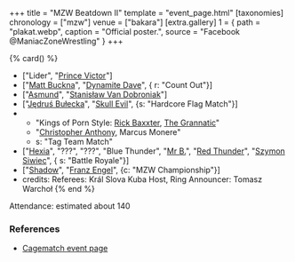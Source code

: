 +++
title = "MZW Beatdown II"
template = "event_page.html"
[taxonomies]
chronology = ["mzw"]
venue = ["bakara"]
[extra.gallery]
1 = { path = "plakat.webp", caption = "Official poster.", source = "Facebook @ManiacZoneWrestling" }
+++

{% card() %}
- ["Lider", "[Prince Victor](@/w/vic-golden.md)"]
- ["[Matt Buckna](@/w/matt-buckna.md)", "[Dynamite Dave](@/w/dynamite-dave.md)", {
    r: "Count Out"}]
- ["[Asmund](@/w/asmund.md)", "[Stanisław Van Dobroniak](@/w/stanislaw-van-dobroniak.md)"]
- ["[Jędruś Bułecka](@/w/jedrus-bulecka.md)", "[Skull Evil](@/w/skull-evil.md)", {s: "Hardcore Flag Match"}]
- - "Kings of Porn Style: [Rick Baxxter](@/w/rick-baxxter.md), [The Grannatic](@/w/the-grannatic.md)"
  - "[Christopher Anthony](@/w/christopher-anthony.md), Marcus Monere"
  - s: "Tag Team Match"
- ["[Hexia](@/w/hexia.md)", "???", "???", "Blue Thunder", "[Mr B.](@/w/mr-b.md)",
  "[Red Thunder](@/w/red-thunder.md)", "[Szymon Siwiec](@/w/szymon-siwiec.md)", {
    s: "Battle Royale"}]
- ["[Shadow](@/w/shadow.md)", "[Franz Engel](@/w/franz-engel.md)", {c: "MZW Championship"}]
- credits:
    Referees: Král Slova Kuba
    Host, Ring Announcer: Tomasz Warchoł
{% end %}

Attendance: estimated about 140

### References

* [Cagematch event page](https://www.cagematch.net/?id=1&nr=169774)
